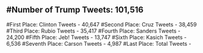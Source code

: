 #Number of Trump Tweets: 101,516
---
#First Place: Clinton Tweets - 40,647
#Second Place: Cruz Tweets - 38,459
#Third Place: Rubio Tweets - 35,417
#Fourth Place: Sanders Tweets - 24,200
#Fifth Place: Jeb! Tweets - 13,747
#Sixth Place: Kasich Tweets - 6,536
#Seventh Place: Carson Tweets - 4,987
#Last Place: Total Tweets -  
